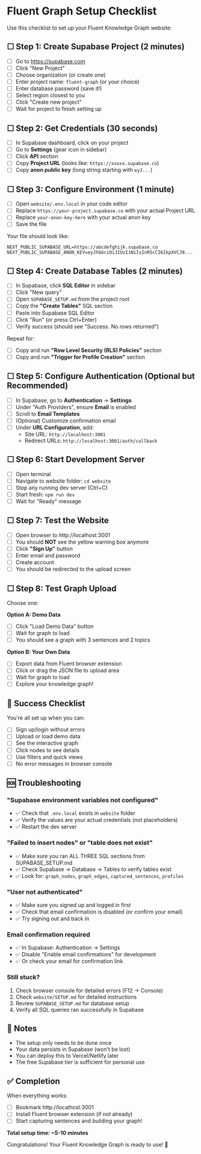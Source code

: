 # Fluent Graph Setup Checklist

Use this checklist to set up your Fluent Knowledge Graph website:

## ☐ Step 1: Create Supabase Project (2 minutes)

- [ ] Go to https://supabase.com
- [ ] Click "New Project"
- [ ] Choose organization (or create one)
- [ ] Enter project name: `fluent-graph` (or your choice)
- [ ] Enter database password (save it!)
- [ ] Select region closest to you
- [ ] Click "Create new project"
- [ ] Wait for project to finish setting up

## ☐ Step 2: Get Credentials (30 seconds)

- [ ] In Supabase dashboard, click on your project
- [ ] Go to **Settings** (gear icon in sidebar)
- [ ] Click **API** section
- [ ] Copy **Project URL** (looks like: `https://xxxxx.supabase.co`)
- [ ] Copy **anon public key** (long string starting with `eyJ...`)

## ☐ Step 3: Configure Environment (1 minute)

- [ ] Open `website/.env.local` in your code editor
- [ ] Replace `https://your-project.supabase.co` with your actual Project URL
- [ ] Replace `your-anon-key-here` with your actual anon key
- [ ] Save the file

Your file should look like:
```env
NEXT_PUBLIC_SUPABASE_URL=https://abcdefghijk.supabase.co
NEXT_PUBLIC_SUPABASE_ANON_KEY=eyJhbGciOiJIUzI1NiIsInR5cCI6IkpXVCJ9...
```

## ☐ Step 4: Create Database Tables (2 minutes)

- [ ] In Supabase, click **SQL Editor** in sidebar
- [ ] Click "New query"
- [ ] Open `SUPABASE_SETUP.md` from the project root
- [ ] Copy the **"Create Tables"** SQL section
- [ ] Paste into Supabase SQL Editor
- [ ] Click "Run" (or press Ctrl+Enter)
- [ ] Verify success (should see "Success. No rows returned")

Repeat for:
- [ ] Copy and run **"Row Level Security (RLS) Policies"** section
- [ ] Copy and run **"Trigger for Profile Creation"** section

## ☐ Step 5: Configure Authentication (Optional but Recommended)

- [ ] In Supabase, go to **Authentication** → **Settings**
- [ ] Under "Auth Providers", ensure **Email** is enabled
- [ ] Scroll to **Email Templates**
- [ ] (Optional) Customize confirmation email
- [ ] Under **URL Configuration**, add:
  - Site URL: `http://localhost:3001`
  - Redirect URLs: `http://localhost:3001/auth/callback`

## ☐ Step 6: Start Development Server

- [ ] Open terminal
- [ ] Navigate to website folder: `cd website`
- [ ] Stop any running dev server (Ctrl+C)
- [ ] Start fresh: `npm run dev`
- [ ] Wait for "Ready" message

## ☐ Step 7: Test the Website

- [ ] Open browser to http://localhost:3001
- [ ] You should **NOT** see the yellow warning box anymore
- [ ] Click **"Sign Up"** button
- [ ] Enter email and password
- [ ] Create account
- [ ] You should be redirected to the upload screen

## ☐ Step 8: Test Graph Upload

Choose one:

**Option A: Demo Data**
- [ ] Click "Load Demo Data" button
- [ ] Wait for graph to load
- [ ] You should see a graph with 3 sentences and 2 topics

**Option B: Your Own Data**
- [ ] Export data from Fluent browser extension
- [ ] Click or drag the JSON file to upload area
- [ ] Wait for graph to load
- [ ] Explore your knowledge graph!

## 🎉 Success Checklist

You're all set up when you can:
- [ ] Sign up/login without errors
- [ ] Upload or load demo data
- [ ] See the interactive graph
- [ ] Click nodes to see details
- [ ] Use filters and quick views
- [ ] No error messages in browser console

## 🆘 Troubleshooting

### "Supabase environment variables not configured"
- ✅ Check that `.env.local` exists in `website` folder
- ✅ Verify the values are your actual credentials (not placeholders)
- ✅ Restart the dev server

### "Failed to insert nodes" or "table does not exist"
- ✅ Make sure you ran ALL THREE SQL sections from SUPABASE_SETUP.md
- ✅ Check Supabase → Database → Tables to verify tables exist
- ✅ Look for: `graph_nodes`, `graph_edges`, `captured_sentences`, `profiles`

### "User not authenticated"
- ✅ Make sure you signed up and logged in first
- ✅ Check that email confirmation is disabled (or confirm your email)
- ✅ Try signing out and back in

### Email confirmation required
- ✅ In Supabase: Authentication → Settings
- ✅ Disable "Enable email confirmations" for development
- ✅ Or check your email for confirmation link

### Still stuck?
1. Check browser console for detailed errors (F12 → Console)
2. Check `website/SETUP.md` for detailed instructions
3. Review `SUPABASE_SETUP.md` for database setup
4. Verify all SQL queries ran successfully in Supabase

## 📝 Notes

- The setup only needs to be done once
- Your data persists in Supabase (won't be lost)
- You can deploy this to Vercel/Netlify later
- The free Supabase tier is sufficient for personal use

## ✅ Completion

When everything works:
- [ ] Bookmark http://localhost:3001
- [ ] Install Fluent browser extension (if not already)
- [ ] Start capturing sentences and building your graph!

**Total setup time: ~5-10 minutes**

Congratulations! Your Fluent Knowledge Graph is ready to use! 🚀

